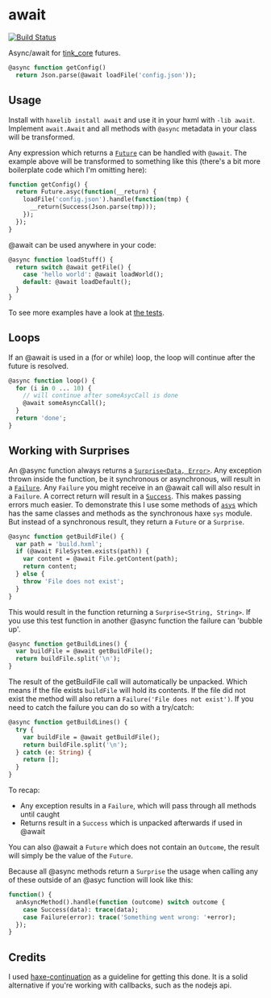 # await

[![Build Status](https://travis-ci.org/benmerckx/await.svg?branch=master)](https://travis-ci.org/benmerckx/await)
	
Async/await for [tink_core](https://github.com/haxetink/tink_core) futures.

```haxe
@async function getConfig()
  return Json.parse(@await loadFile('config.json'));
```

## Usage

Install with `haxelib install await` and use it in your hxml with `-lib await`. Implement `await.Await` and all methods with `@async` metadata in your class will be transformed.

Any expression which returns a [`Future`](https://github.com/haxetink/tink_core#future) can be handled with `@await`. The example above will be transformed to something like this (there's a bit more boilerplate code which I'm omitting here):

```haxe
function getConfig() {
  return Future.asyc(function(__return) {
    loadFile('config.json').handle(function(tmp) {
      __return(Success(Json.parse(tmp)));
    });
  });
}
```

@await can be used anywhere in your code:

```haxe
@async function loadStuff() {
  return switch @await getFile() {
    case 'hello world': @await loadWorld();
    default: @await loadDefault();
  }
}
```

To see more examples have a look at [the tests](https://github.com/benmerckx/await/blob/master/tests/RunTests.hx#L96).


## Loops

If an @await is used in a (for or while) loop, the loop will continue after the future is resolved.

```haxe
@async function loop() {
  for (i in 0 ... 10) {
    // will continue after someAsycCall is done
    @await someAsyncCall();
  }
  return 'done';
}
```


## Working with Surprises

An @async function always returns a [`Surprise<Data, Error>`](https://github.com/haxetink/tink_core#surprise). Any exception thrown inside the function, be it synchronous or asynchronous, will result in a [`Failure`](https://github.com/haxetink/tink_core#outcome). Any `Failure` you might receive in an @await call will also result in a `Failure`. A correct return will result in a [`Success`](https://github.com/haxetink/tink_core#outcome). This makes passing errors much easier. To demonstrate this I use some methods of [`asys`](https://github.com/benmerckx/asys) which has the same classes and methods as the synchronous haxe `sys` module. But instead of a synchronous result, they return a `Future` or a `Surprise`.

```haxe
@async function getBuildFile() {
  var path = 'build.hxml';
  if (@await FileSystem.exists(path)) {
    var content = @await File.getContent(path);
    return content;
  } else {
    throw 'File does not exist';
  }
}
```

This would result in the function returning a `Surprise<String, String>`. If you use this test function in another @async function the failure can 'bubble up'. 

```haxe
@async function getBuildLines() {
  var buildFile = @await getBuildFile();
  return buildFile.split('\n');
}
```

The result of the getBuildFile call will automatically be unpacked. Which means if the file exists `buildFile` will hold its contents. If the file did not exist the method will also return a `Failure('File does not exist')`. If you need to catch the failure you can do so with a try/catch:

```haxe
@async function getBuildLines() {
  try {
    var buildFile = @await getBuildFile();
    return buildFile.split('\n');
  } catch (e: String) {
    return [];
  }
}
```

To recap:
- Any exception results in a `Failure`, which will pass through all methods until caught
- Returns result in a `Success` which is unpacked afterwards if used in @await

You can also @await a `Future` which does not contain an `Outcome`, the result will simply be the value of the `Future`.

Because all @async methods return a `Surprise` the usage when calling any of these outside of an @asyc function will look like this:

```haxe
function() {
  anAsyncMethod().handle(function (outcome) switch outcome {
    case Success(data): trace(data);
    case Failure(error): trace('Something went wrong: '+error);
  });
}
```

## Credits

I used [haxe-continuation](https://github.com/Atry/haxe-continuation) as a guideline for getting this done. It is a solid alternative if you're working with callbacks, such as the nodejs api.
